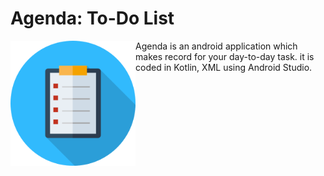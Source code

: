 # Agenda: To-Do List

<img src = "/306470.png" align ="left"
    width="200">
    
Agenda is an android application which makes record for your day-to-day task. it is coded in Kotlin, XML using Android Studio.
